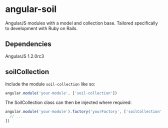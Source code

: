 angular-soil
============

AngularJS modules with a model and collection base. Tailored specifically to development with Ruby on Rails.

Dependencies
------------
AngularJS 1.2.0rc3

soilCollection
--------------
Include the module `soil-collection` like so:

```javascript
angular.module('your-module', ['soil-collection'])
```

The SoilCollection class can then be injected where required:

```javascript
angular.module('your-module').factory('yourFactory', ['soilCollection', function (soilCollection)
  // ...
])
```